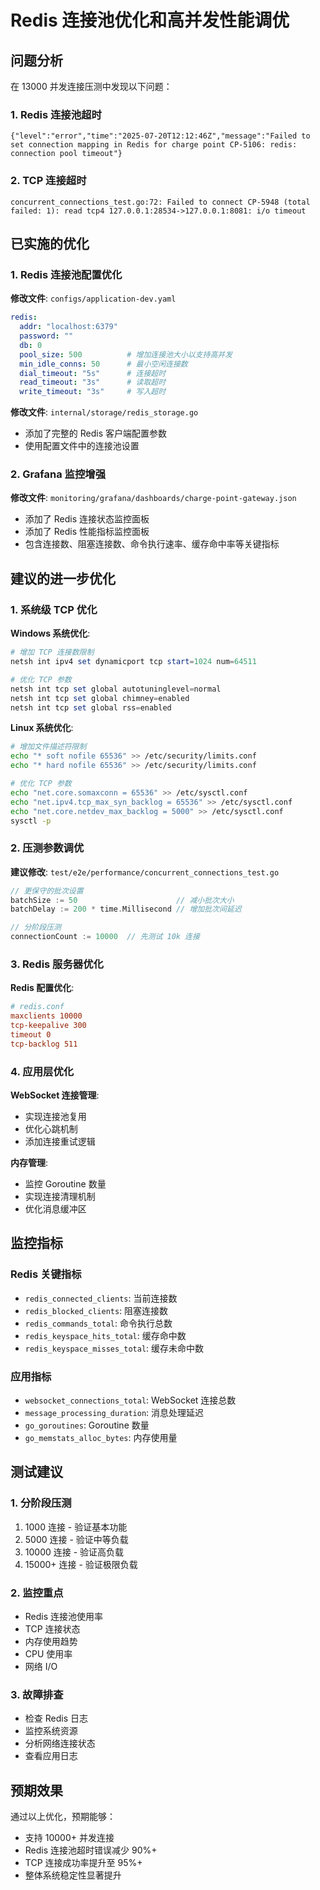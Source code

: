 # Redis 连接池优化和高并发性能调优

## 问题分析

在 13000 并发连接压测中发现以下问题：

### 1. Redis 连接池超时
```
{"level":"error","time":"2025-07-20T12:12:46Z","message":"Failed to set connection mapping in Redis for charge point CP-5106: redis: connection pool timeout"}
```

### 2. TCP 连接超时
```
concurrent_connections_test.go:72: Failed to connect CP-5948 (total failed: 1): read tcp4 127.0.0.1:28534->127.0.0.1:8081: i/o timeout
```

## 已实施的优化

### 1. Redis 连接池配置优化

**修改文件**: `configs/application-dev.yaml`
```yaml
redis:
  addr: "localhost:6379"
  password: ""
  db: 0
  pool_size: 500          # 增加连接池大小以支持高并发
  min_idle_conns: 50      # 最小空闲连接数
  dial_timeout: "5s"      # 连接超时
  read_timeout: "3s"      # 读取超时
  write_timeout: "3s"     # 写入超时
```

**修改文件**: `internal/storage/redis_storage.go`
- 添加了完整的 Redis 客户端配置参数
- 使用配置文件中的连接池设置

### 2. Grafana 监控增强

**修改文件**: `monitoring/grafana/dashboards/charge-point-gateway.json`
- 添加了 Redis 连接状态监控面板
- 添加了 Redis 性能指标监控面板
- 包含连接数、阻塞连接数、命令执行速率、缓存命中率等关键指标

## 建议的进一步优化

### 1. 系统级 TCP 优化

**Windows 系统优化**:
```powershell
# 增加 TCP 连接数限制
netsh int ipv4 set dynamicport tcp start=1024 num=64511

# 优化 TCP 参数
netsh int tcp set global autotuninglevel=normal
netsh int tcp set global chimney=enabled
netsh int tcp set global rss=enabled
```

**Linux 系统优化**:
```bash
# 增加文件描述符限制
echo "* soft nofile 65536" >> /etc/security/limits.conf
echo "* hard nofile 65536" >> /etc/security/limits.conf

# 优化 TCP 参数
echo "net.core.somaxconn = 65536" >> /etc/sysctl.conf
echo "net.ipv4.tcp_max_syn_backlog = 65536" >> /etc/sysctl.conf
echo "net.core.netdev_max_backlog = 5000" >> /etc/sysctl.conf
sysctl -p
```

### 2. 压测参数调优

**建议修改**: `test/e2e/performance/concurrent_connections_test.go`
```go
// 更保守的批次设置
batchSize := 50                      // 减小批次大小
batchDelay := 200 * time.Millisecond // 增加批次间延迟

// 分阶段压测
connectionCount := 10000  // 先测试 10k 连接
```

### 3. Redis 服务器优化

**Redis 配置优化**:
```conf
# redis.conf
maxclients 10000
tcp-keepalive 300
timeout 0
tcp-backlog 511
```

### 4. 应用层优化

**WebSocket 连接管理**:
- 实现连接池复用
- 优化心跳机制
- 添加连接重试逻辑

**内存管理**:
- 监控 Goroutine 数量
- 实现连接清理机制
- 优化消息缓冲区

## 监控指标

### Redis 关键指标
- `redis_connected_clients`: 当前连接数
- `redis_blocked_clients`: 阻塞连接数
- `redis_commands_total`: 命令执行总数
- `redis_keyspace_hits_total`: 缓存命中数
- `redis_keyspace_misses_total`: 缓存未命中数

### 应用指标
- `websocket_connections_total`: WebSocket 连接总数
- `message_processing_duration`: 消息处理延迟
- `go_goroutines`: Goroutine 数量
- `go_memstats_alloc_bytes`: 内存使用量

## 测试建议

### 1. 分阶段压测
1. 1000 连接 - 验证基本功能
2. 5000 连接 - 验证中等负载
3. 10000 连接 - 验证高负载
4. 15000+ 连接 - 验证极限负载

### 2. 监控重点
- Redis 连接池使用率
- TCP 连接状态
- 内存使用趋势
- CPU 使用率
- 网络 I/O

### 3. 故障排查
- 检查 Redis 日志
- 监控系统资源
- 分析网络连接状态
- 查看应用日志

## 预期效果

通过以上优化，预期能够：
- 支持 10000+ 并发连接
- Redis 连接池超时错误减少 90%+
- TCP 连接成功率提升至 95%+
- 整体系统稳定性显著提升

